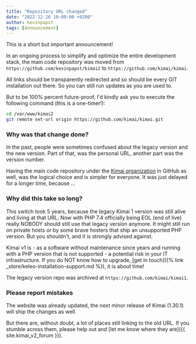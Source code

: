 ```yaml
---
title: "Repository URL changed"
date: "2022-12-26 10:00:00 +0200"
author: kevinpapst
tags: [Announcement]
---
```


This is a short but important announcement!

In an ongoing process to simplify and optimize the entire development stack, 
the main code repository was moved from `https://github.com/kevinpapst/kimai2` to `https://github.com/kimai/kimai`.

All links should be transparently redirected and so should be every GIT installation out there.
So you can still run updates as you are used to.

But to be 100% percent future-proof, I'd kindly ask you to execute the following command (this is a one-timer!):

```bash
cd /var/www/kimai2
git remote set-url origin https://github.com/kimai/kimai.git
```

### Why was that change done?

In the past, people were sometimes confused about the legacy version and the new version. 
Part of that, was the personal URL, another part was the version number.

Having the main code repository under the [Kimai organization](https://github.com/kimai) in GitHub as well, was the logical choice and is simpler for everyone.
It was just delayed for a longer time, because ... 

### Why did this take so long?

This switch took 5 years, because the legacy Kimai 1 version was still alive and living at that URL.
Now with PHP 7.4 officially being EOL (end of live) really NOBODY should still use that legacy version anymore.
It might still run on private hosts or by some brave hosters that ship an unsupported PHP version. 
But you shouldn't, and it is strongly advised against. 

Kimai v1 is - as a software without maintenance since years and running with a PHP version that is not supported - a potential risk in your IT infrastructure.
If you do NOT know how to upgrade, [get in touch]({% link _store/keleo-installation-support.md %}), it is about time!

The legacy version repo was archived at `https://github.com/kimai/kimai1`.

### Please report mistakes

The website was already updated, the next minor release of Kimai (1.30.1) will ship the changes as well.

But there are, without doubt, a lot of places still linking to the old URL.
If you stumble across them, please help out and [let me know where they are]({{ site.kimai_v2_forum }}).
